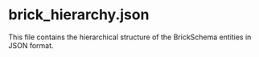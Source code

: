 
# brick_hierarchy.json

This file contains the hierarchical structure of the BrickSchema entities in JSON format.

